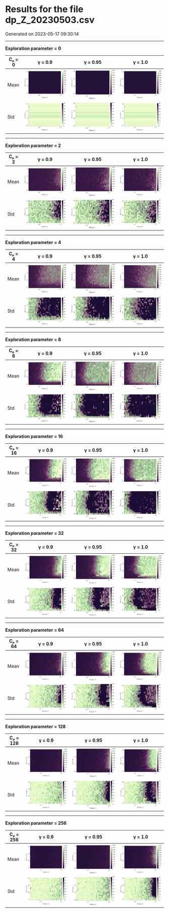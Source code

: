 # Results for the file dp_Z_20230503.csv 

Generated on 2023-05-17 09:30:14

---

**Exploration parameter = 0**

| Cₚ = 0 | γ = 0.9 | γ = 0.95 | γ = 1.0 | 
| --- | --- | --- | --- | 
| Mean | ![](fig/dp_Z/mean_g_0.9_cp_0.png) | ![](fig/dp_Z/mean_g_0.95_cp_0.png) | ![](fig/dp_Z/mean_g_1.0_cp_0.png) | 
| Std | ![](fig/dp_Z/std_g_0.9_cp_0.png) | ![](fig/dp_Z/std_g_0.95_cp_0.png) | ![](fig/dp_Z/std_g_1.0_cp_0.png) | 

---

**Exploration parameter = 2**

| Cₚ = 2 | γ = 0.9 | γ = 0.95 | γ = 1.0 | 
| --- | --- | --- | --- | 
| Mean | ![](fig/dp_Z/mean_g_0.9_cp_2.png) | ![](fig/dp_Z/mean_g_0.95_cp_2.png) | ![](fig/dp_Z/mean_g_1.0_cp_2.png) | 
| Std | ![](fig/dp_Z/std_g_0.9_cp_2.png) | ![](fig/dp_Z/std_g_0.95_cp_2.png) | ![](fig/dp_Z/std_g_1.0_cp_2.png) | 

---

**Exploration parameter = 4**

| Cₚ = 4 | γ = 0.9 | γ = 0.95 | γ = 1.0 | 
| --- | --- | --- | --- | 
| Mean | ![](fig/dp_Z/mean_g_0.9_cp_4.png) | ![](fig/dp_Z/mean_g_0.95_cp_4.png) | ![](fig/dp_Z/mean_g_1.0_cp_4.png) | 
| Std | ![](fig/dp_Z/std_g_0.9_cp_4.png) | ![](fig/dp_Z/std_g_0.95_cp_4.png) | ![](fig/dp_Z/std_g_1.0_cp_4.png) | 

---

**Exploration parameter = 8**

| Cₚ = 8 | γ = 0.9 | γ = 0.95 | γ = 1.0 | 
| --- | --- | --- | --- | 
| Mean | ![](fig/dp_Z/mean_g_0.9_cp_8.png) | ![](fig/dp_Z/mean_g_0.95_cp_8.png) | ![](fig/dp_Z/mean_g_1.0_cp_8.png) | 
| Std | ![](fig/dp_Z/std_g_0.9_cp_8.png) | ![](fig/dp_Z/std_g_0.95_cp_8.png) | ![](fig/dp_Z/std_g_1.0_cp_8.png) | 

---

**Exploration parameter = 16**

| Cₚ = 16 | γ = 0.9 | γ = 0.95 | γ = 1.0 | 
| --- | --- | --- | --- | 
| Mean | ![](fig/dp_Z/mean_g_0.9_cp_16.png) | ![](fig/dp_Z/mean_g_0.95_cp_16.png) | ![](fig/dp_Z/mean_g_1.0_cp_16.png) | 
| Std | ![](fig/dp_Z/std_g_0.9_cp_16.png) | ![](fig/dp_Z/std_g_0.95_cp_16.png) | ![](fig/dp_Z/std_g_1.0_cp_16.png) | 

---

**Exploration parameter = 32**

| Cₚ = 32 | γ = 0.9 | γ = 0.95 | γ = 1.0 | 
| --- | --- | --- | --- | 
| Mean | ![](fig/dp_Z/mean_g_0.9_cp_32.png) | ![](fig/dp_Z/mean_g_0.95_cp_32.png) | ![](fig/dp_Z/mean_g_1.0_cp_32.png) | 
| Std | ![](fig/dp_Z/std_g_0.9_cp_32.png) | ![](fig/dp_Z/std_g_0.95_cp_32.png) | ![](fig/dp_Z/std_g_1.0_cp_32.png) | 

---

**Exploration parameter = 64**

| Cₚ = 64 | γ = 0.9 | γ = 0.95 | γ = 1.0 | 
| --- | --- | --- | --- | 
| Mean | ![](fig/dp_Z/mean_g_0.9_cp_64.png) | ![](fig/dp_Z/mean_g_0.95_cp_64.png) | ![](fig/dp_Z/mean_g_1.0_cp_64.png) | 
| Std | ![](fig/dp_Z/std_g_0.9_cp_64.png) | ![](fig/dp_Z/std_g_0.95_cp_64.png) | ![](fig/dp_Z/std_g_1.0_cp_64.png) | 

---

**Exploration parameter = 128**

| Cₚ = 128 | γ = 0.9 | γ = 0.95 | γ = 1.0 | 
| --- | --- | --- | --- | 
| Mean | ![](fig/dp_Z/mean_g_0.9_cp_128.png) | ![](fig/dp_Z/mean_g_0.95_cp_128.png) | ![](fig/dp_Z/mean_g_1.0_cp_128.png) | 
| Std | ![](fig/dp_Z/std_g_0.9_cp_128.png) | ![](fig/dp_Z/std_g_0.95_cp_128.png) | ![](fig/dp_Z/std_g_1.0_cp_128.png) | 

---

**Exploration parameter = 256**

| Cₚ = 256 | γ = 0.9 | γ = 0.95 | γ = 1.0 | 
| --- | --- | --- | --- | 
| Mean | ![](fig/dp_Z/mean_g_0.9_cp_256.png) | ![](fig/dp_Z/mean_g_0.95_cp_256.png) | ![](fig/dp_Z/mean_g_1.0_cp_256.png) | 
| Std | ![](fig/dp_Z/std_g_0.9_cp_256.png) | ![](fig/dp_Z/std_g_0.95_cp_256.png) | ![](fig/dp_Z/std_g_1.0_cp_256.png) | 

